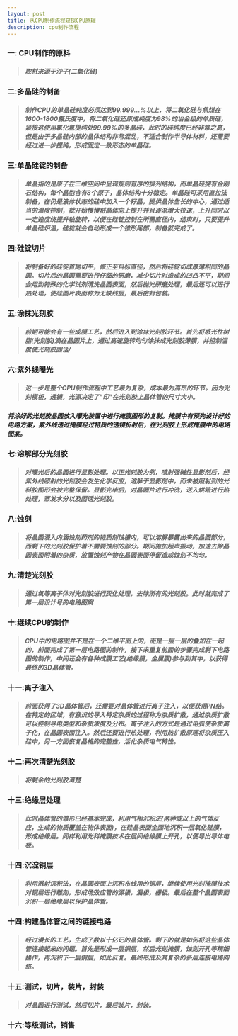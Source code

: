 ```yaml
---
layout: post
title: 从CPU制作流程窥探CPU原理
description: cpu制作流程
---
```


### 一: CPU制作的原料
>##### 取材来源于沙子(二氧化硅)

### 二:多晶硅的制备
>##### 制作CPU的单晶硅纯度必须达到99.999...%以上，将二氧化硅与焦煤在1600-1800摄氏度中，将二氧化硅还原成纯度为98%的冶金级的单质硅，紧接这使用氯化氢提纯处99.99%的多晶硅，此时的硅纯度已经非常之高，但是由于多晶硅内部的晶体结构非常混乱，不适合制作半导体材料，还需要经过进一步提纯，形成固定一致形态的单晶硅。

### 三:单晶硅锭的制备
>##### 单晶指的是原子在三维空间中呈现规则有序的排列结构，而单晶硅拥有金刚石结构，每个晶胞含有8个原子，晶体结构十分稳定。单晶硅可采用直拉法制备，在仍是液体状态的硅中加入一个籽晶，提供晶体生长的中心，通过适当的温度控制，就开始慢慢将晶体向上提升并且逐渐增大拉速，上升同时以一定速度绕提升轴旋转，以便在硅锭控制在所需直径内，结束时，只要提升单晶硅炉温，硅锭就会自动形成一个锥形尾部，制备就完成了。

### 四:硅锭切片
>##### 将制备好的硅锭首尾切平，修正至目标直径，然后将硅锭切成厚薄相同的晶圆。切片后的晶圆需要进行仔细的研磨，减少切片时造成的凹凸不平，期间会用到特殊的化学试剂清洗晶圆表面，然后抛光研磨处理，最后还可以进行热处理，使硅圆片表面称为无缺线层，最后密封包装。

### 五:涂抹光刻胶
>##### 前期可能会有一些成膜工艺，然后进入到涂抹光刻胶环节。首先将感光性树脂(光刻胶)滴在晶圆片上，通过高速旋转均匀涂抹成光刻胶薄膜，并控制温度使光刻胶固话/

### 六:紫外线曝光
>##### 这一步是整个CPU制作流程中工艺最为复杂，成本最为高昂的环节。因为光刻模板，透镜，光源决定了"印"在光刻胶上晶体管的尺寸大小。
##### 将涂好的光刻胶晶圆放入曝光装置中进行掩膜图形的复制。掩膜中有预先设计好的电路方案，紫外线透过掩膜经过特质的透镜折射后，在光刻胶上形成掩膜中的电路图案。

### 七:溶解部分光刻胶
>##### 对曝光后的晶圆进行显影处理。以正光刻胶为例，喷射强碱性显影剂后，经紫外线照射的光刻胶会发生化学反应，溶解于显影剂中，而未被照射到的光科胶图形会被完整保留。显影完毕后，对晶圆片进行冲洗，送入烘箱进行热处理，蒸发水分以及固话光刻胶。

### 八:蚀刻
>##### 将晶圆浸入内涵蚀刻药剂的特质刻蚀槽内，可以溶解暴露出来的晶圆部分，而剩下的光刻胶保护着不需要蚀刻的部分。期间施加超声振动，加速去除晶圆表面附着的杂质，放置蚀刻产物在晶圆表面停留造成蚀刻不均匀。


### 九:清楚光刻胶
>##### 通过氧等离子体对光刻胶进行灰化处理，去除所有的光刻胶。此时就完成了第一层设计号的电路图案


### 十:继续CPU的制作
>##### CPU中的电路图并不是在一个二维平面上的，而是一层一层的叠加在一起的，前面完成了第一层电路图的制作，接下来重复前面的步骤完成剩下电路图的制作，中间还会有各种成膜工艺(绝缘膜，金属膜)参与到其中，以获得最终的3D晶体管。

### 十一:离子注入
>##### 前面获得了3D晶体管后，还需要对晶体管进行离子注入，以便获得PN结。在特定的区域，有意识的导入特定杂质的过程称为杂质扩散，通过杂质扩散可以控制导电类型和杂质浓度及分布。离子注入的方式是通过电弧使杂质离子化，在晶圆表面注入。然后还要进行热处理，利用热扩散原理将杂质压入硅中，另一方面恢复晶格的完整性，活化杂质电气特性。

### 十二:再次清楚光刻胶
>##### 将剩余的光刻胶清楚

### 十三:绝缘层处理
>##### 此时晶体管的雏形已经基本完成，利用气相沉积法(两种或以上的气体反应，生成的物质覆盖在物体表面)，在硅晶表面全面地沉积一层氧化硅膜，形成绝缘层。同样利用光科掩膜技术在层间绝缘膜上开孔，以便导出导体电极。

### 十四:沉淀铜层
>##### 利用溅射沉积法，在晶圆表面上沉积布线用的铜层，继续使用光刻掩膜技术对铜层进行雕刻，形成场效应管的源极，漏极，栅极。最后在整个晶圆表面沉积一层绝缘层以保护晶体管。

### 十四:构建晶体管之间的链接电路
>##### 经过漫长的工艺，生成了数以十亿记的晶体管。剩下的就是如何将这些晶体管连接起来的问题。首先是形成一层铜层，然后光刻掩膜，蚀刻开孔等精细操作，再沉积下一层铜层，如此反复。最终形成及其复杂的多层连接电路网络。

### 十五:测试，切片，装片，封装
>##### 对晶圆进行测试，然后切片，最后装片，封装。

### 十六:等级测试，销售













